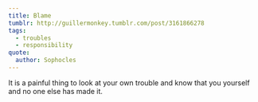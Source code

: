 ```yaml
---
title: Blame
tumblr: http://guillermonkey.tumblr.com/post/3161866278
tags:
  - troubles
  - responsibility
quote:
  author: Sophocles
---
```


It is a painful thing to look at your own trouble and know that you yourself and no one else has made it.
